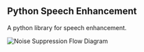 ## Python Speech Enhancement
A python library for speech enhancement.

![Noise Suppression Flow Diagram](https://wjchen.net/static/posts/ns_flow.png)
